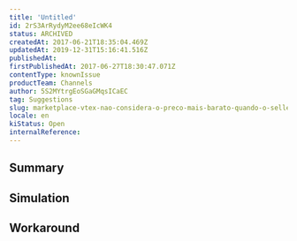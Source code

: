 ```yaml
---
title: 'Untitled'
id: 2rS3ArRydyM2ee68eIcWK4
status: ARCHIVED
createdAt: 2017-06-21T18:35:04.469Z
updatedAt: 2019-12-31T15:16:41.516Z
publishedAt: 
firstPublishedAt: 2017-06-27T18:30:47.071Z
contentType: knownIssue
productTeam: Channels
author: 5S2MYtrgEoSGaGMqsICaEC
tag: Suggestions
slug: marketplace-vtex-nao-considera-o-preco-mais-barato-quando-o-seller-tambem
locale: en
kiStatus: Open
internalReference: 
---
```


## Summary



## Simulation



## Workaround



